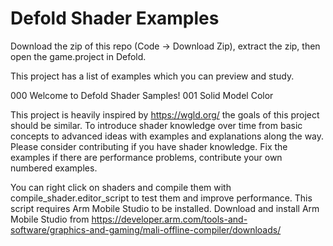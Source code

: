 # Defold Shader Examples

Download the zip of this repo (Code -> Download Zip), extract the zip, then open the game.project in Defold.

This project has a list of examples which you can preview and study.

000 Welcome to Defold Shader Samples!
001 Solid Model Color

This project is heavily inspired by https://wgld.org/ the goals of this project should be similar. To introduce shader knowledge over time from basic concepts to advanced ideas with examples and explanations along the way. Please consider contributing if you have shader knowledge. Fix the examples if there are performance problems, contribute your own numbered examples.

You can right click on shaders and compile them with compile_shader.editor_script to test them and improve performance. This script requires Arm Mobile Studio to be installed. Download and install Arm Mobile Studio from https://developer.arm.com/tools-and-software/graphics-and-gaming/mali-offline-compiler/downloads/
